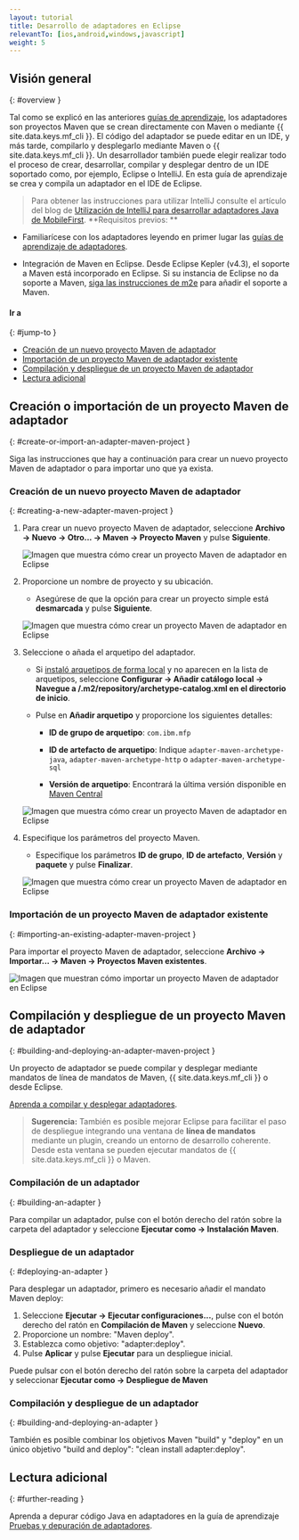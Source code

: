 ```yaml
---
layout: tutorial
title: Desarrollo de adaptadores en Eclipse
relevantTo: [ios,android,windows,javascript]
weight: 5
---
```

<!-- NLS_CHARSET=UTF-8 -->
## Visión general 
{: #overview }

Tal como se explicó en las anteriores [guías de aprendizaje](../), los adaptadores son proyectos Maven que se crean directamente con Maven o mediante {{ site.data.keys.mf_cli }}.
El código del adaptador se puede editar en un IDE, y más tarde, compilarlo y desplegarlo mediante Maven o {{ site.data.keys.mf_cli }}.
Un desarrollador también puede elegir realizar todo el proceso de crear, desarrollar, compilar y desplegar dentro de un IDE soportado como, por ejemplo, Eclipse o IntelliJ.
En esta guía de aprendizaje se crea y compila un adaptador en el IDE de Eclipse.


> Para obtener las instrucciones para utilizar IntelliJ consulte el artículo del blog de [Utilización de IntelliJ para desarrollar adaptadores Java de MobileFirst]({{site.baseurl}}/blog/2016/03/31/using-intellij-to-develop-adapters).
**Requisitos previos:
**

* Familiarícese con los adaptadores leyendo en primer lugar las [guías de aprendizaje de adaptadores](../).

* Integración de Maven en Eclipse.
Desde Eclipse Kepler (v4.3), el soporte a Maven está incorporado en Eclipse. Si su instancia de Eclipse no da soporte a Maven, [siga las instrucciones de m2e](http://www.eclipse.org/m2e/) para añadir el soporte a Maven.


#### Ir a
{: #jump-to }

* [Creación de un nuevo proyecto Maven de adaptador](#creating-a-new-adapter-maven-project)
* [Importación de un proyecto Maven de adaptador existente](#importing-an-existing-adapter-maven-project)
* [Compilación y despliegue de un proyecto Maven de adaptador](#building-and-deploying-an-adapter-maven-project)
* [Lectura adicional](#further-reading)

## Creación o importación de un proyecto Maven de adaptador
{: #create-or-import-an-adapter-maven-project }

Siga las instrucciones que hay a continuación para crear un nuevo proyecto Maven de adaptador o para importar uno que ya exista.


### Creación de un nuevo proyecto Maven de adaptador
{: #creating-a-new-adapter-maven-project }

1. Para crear un nuevo proyecto Maven de adaptador, seleccione **Archivo → Nuevo → Otro... → Maven → Proyecto Maven** y pulse **Siguiente**.


    ![Imagen que muestra cómo crear un proyecto Maven de adaptador en Eclipse](new-maven-project.png)

2. Proporcione un nombre de proyecto y su ubicación.  
    - Asegúrese de que la opción para crear un proyecto simple está **desmarcada** y pulse **Siguiente**. 

    ![Imagen que muestra cómo crear un proyecto Maven de adaptador en Eclipse](select-project-name-and-location.png)

3. Seleccione o añada el arquetipo del adaptador.

    - Si [instaló arquetipos de forma local](../creating-adapters/#install-maven) y no aparecen en la lista de arquetipos, seleccione **Configurar → Añadir catálogo local → Navegue a /.m2/repository/archetype-catalog.xml en el directorio de inicio**.
    - Pulse en **Añadir arquetipo** y proporcione los siguientes detalles:

        - **ID de grupo de arquetipo**: `com.ibm.mfp`
        - **ID de artefacto de arquetipo**: Indique `adapter-maven-archetype-java`, `adapter-maven-archetype-http` o `adapter-maven-archetype-sql`

        - **Versión de arquetipo**: Encontrará la última versión disponible en [Maven Central](http://search.maven.org/#search%7Cga%7C1%7Ccom.ibm.mfp)


    ![Imagen que muestra cómo crear un proyecto Maven de adaptador en Eclipse](create-an-archetype.png)

4. Especifique los parámetros del proyecto Maven.   
    - Especifique los parámetros **ID de grupo**, **ID de artefacto**, **Versión** y **paquete** y pulse **Finalizar**.


    ![Imagen que muestra cómo crear un proyecto Maven de adaptador en Eclipse](project-parameters.png)

### Importación de un proyecto Maven de adaptador existente
{: #importing-an-existing-adapter-maven-project }

Para importar el proyecto Maven de adaptador, seleccione **Archivo → Importar... → Maven → Proyectos Maven existentes**.

![Imagen que muestran cómo importar un proyecto Maven de adaptador en Eclipse](import-adapter-maven-project.png)

## Compilación y despliegue de un proyecto Maven de adaptador
{: #building-and-deploying-an-adapter-maven-project }

Un proyecto de adaptador se puede compilar y desplegar mediante mandatos de línea de mandatos de Maven, {{ site.data.keys.mf_cli }} o desde Eclipse.
  
[Aprenda a compilar y desplegar adaptadores](../creating-adapters/#build-and-deploy-adapters).


> <span class="glyphicon glyphicon-info-sign" aria-hidden="true"></span> **Sugerencia:** También es posible mejorar Eclipse para facilitar el paso de despliegue integrando una ventana de **línea de mandatos** mediante un plugin, creando un entorno de desarrollo coherente.
Desde esta ventana se pueden ejecutar mandatos de {{ site.data.keys.mf_cli }} o Maven.
### Compilación de un adaptador
{: #building-an-adapter }

Para compilar un adaptador, pulse con el botón derecho del ratón sobre la carpeta del adaptador y seleccione **Ejecutar como → Instalación Maven**.  

### Despliegue de un adaptador
{: #deploying-an-adapter }

Para desplegar un adaptador, primero es necesario añadir el mandato Maven deploy:


1. Seleccione **Ejecutar → Ejecutar configuraciones...**, pulse con el botón derecho del ratón en **Compilación de Maven** y seleccione **Nuevo**.
2. Proporcione un nombre: "Maven deploy".
2. Establezca como objetivo: "adapter:deploy".
3. Pulse **Aplicar** y pulse **Ejecutar** para un despliegue inicial.


Puede pulsar con el botón derecho del ratón sobre la carpeta del adaptador y seleccionar **Ejecutar como → Despliegue de Maven**

### Compilación y despliegue de un adaptador
{: #building-and-deploying-an-adapter }

También es posible combinar los objetivos Maven "build" y "deploy" en un único objetivo "build and deploy": "clean install adapter:deploy".


## Lectura adicional
{: #further-reading }

Aprenda a depurar código Java en adaptadores en la guía de aprendizaje [Pruebas y depuración de adaptadores](../testing-and-debugging-adapters).

